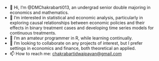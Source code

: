 - 👋 Hi, I’m @DMChakrabarti013, an undergrad senior double majoring in economics and mathematics.
- 👀 I’m interested in statistical and economic analysis, particularly in exploring causal relationships between economic policies and their effects in binary treatment cases and developing time series models for continuous treatments.
- 🌱 I’m an amateur programmer in R, while learning continually. 
- 💞️ I’m looking to collaborate on any projects of interest, but I prefer settings in economics and finance, both theoretical an applied.
- 📫 How to reach me: chakrabartidwaipayan@gmail.com

<!---
DMChakrabarti013/DMChakrabarti013 is a ✨ special ✨ repository because its `README.md` (this file) appears on your GitHub profile.
You can click the Preview link to take a look at your changes.
--->
